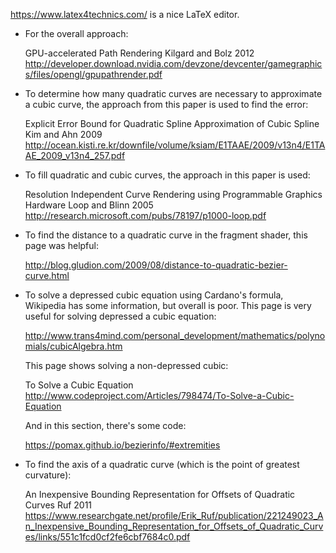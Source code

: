 

https://www.latex4technics.com/ is a nice LaTeX editor.

- For the overall approach:

  GPU-accelerated Path Rendering
  Kilgard and Bolz 2012
  http://developer.download.nvidia.com/devzone/devcenter/gamegraphics/files/opengl/gpupathrender.pdf

- To determine how many quadratic curves are necessary to approximate a cubic curve, the
  approach from this paper is used to find the error:

  Explicit Error Bound for Quadratic Spline Approximation of Cubic Spline
  Kim and Ahn 2009
  http://ocean.kisti.re.kr/downfile/volume/ksiam/E1TAAE/2009/v13n4/E1TAAE_2009_v13n4_257.pdf

- To fill quadratic and cubic curves, the approach in this paper is used:

  Resolution Independent Curve Rendering using Programmable Graphics Hardware
  Loop and Blinn 2005
  http://research.microsoft.com/pubs/78197/p1000-loop.pdf

- To find the distance to a quadratic curve in the fragment shader, this page was helpful:

  http://blog.gludion.com/2009/08/distance-to-quadratic-bezier-curve.html

- To solve a depressed cubic equation using Cardano's formula, Wikipedia has some information, but
  overall is poor. This page is very useful for solving depressed a cubic equation:

  http://www.trans4mind.com/personal_development/mathematics/polynomials/cubicAlgebra.htm

  This page shows solving a non-depressed cubic:

  To Solve a Cubic Equation
  http://www.codeproject.com/Articles/798474/To-Solve-a-Cubic-Equation

  And in this section, there's some code:

  https://pomax.github.io/bezierinfo/#extremities

- To find the axis of a quadratic curve (which is the point of greatest curvature):

  An Inexpensive Bounding Representation for Offsets of Quadratic Curves
  Ruf 2011
  https://www.researchgate.net/profile/Erik_Ruf/publication/221249023_An_Inexpensive_Bounding_Representation_for_Offsets_of_Quadratic_Curves/links/551c1fcd0cf2fe6cbf7684c0.pdf
